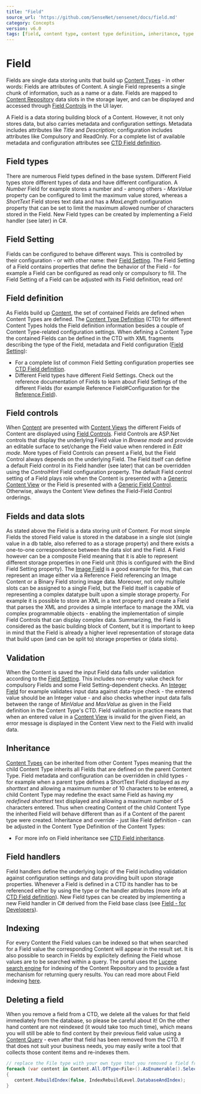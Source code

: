 ```yaml
---
title: "Field"
source_url: 'https://github.com/SenseNet/sensenet/docs/field.md'
category: Concepts
version: v6.0
tags: [field, content type, content type definition, inheritance, type system]
---
```


# Field

Fields are single data storing units that build up [Content Types](content-type.md) - in other words: Fields are attributes of Content. A single Field represents a single chunk of information, such as a name or a date. Fields are mapped to [Content Repository](content-repository.md) data slots in the storage layer, and can be displayed and accessed through [Field Controls](field-control.md) in the UI layer.

A Field is a data storing building block of a Content. However, it not only stores data, but also carries metadata and configuration settings. Metadata includes attributes like *Title* and *Description*; configuration includes attributes like Compulsory and ReadOnly. For a complete list of available metadata and configuration attributes see [CTD Field definition](ctd.md).

## Field types

There are numerous Field types defined in the base system. Different Field types store different types of data and have different configuration. A *Number* Field for example stores a number and - among others - *MaxValue* property can be configured to limit the maximum value stored, whereas a *ShortText* Field stores text data and has a *MaxLength* configuration property that can be set to limit the maximum allowed number of characters stored in the Field. New Field types can be created by implementing a Field handler (see later) in C#.

## Field Setting

Fields can be configured to behave different ways. This is controlled by their configuration - or with other name: their [Field Setting](field-setting.md). The Field Setting of a Field contains properties that define the behavior of the Field - for example a Field can be configured as read only or compulsory to fill. The Field Setting of a Field can be adjusted with its Field definition, read on!

## Field definition

As Fields build up [Content](content.md), the set of contained Fields are defined when Content Types are defined. The [Content Type Definition](ctd.md) (CTD) for different Content Types holds the Field definition information besides a couple of Content Type-related configuration settings. When defining a Content Type the contained Fields can be defined in the CTD with XML fragments describing the type of the Field, metadata and Field configuration ([Field Setting](field-setting.md)):

- For a complete list of common Field Setting configuration properties see [CTD Field definition](ctd.md).
- Different Field types have different Field Settings. Check out the reference documentation of Fields to learn about Field Settings of the different Fields (for example Reference Field#Configuration for the [Reference Field](reference-field.md)).

## Field controls

When [Content](content.md) are presented with [Content Views](content-views.md) the different Fields of Content are displayed using [Field Controls](field-control.md). Field Controls are ASP.Net controls that display the underlying Field value in *Browse mode* and provide an editable surface to set/change the Field value when rendered in *Edit mode*. More types of Field Controls can present a Field, but the Field Control always depends on the underlying Field. The Field itself can define a default Field control in its Field handler (see later) that can be overridden using the *ControlHint* Field configuration property. The default Field control setting of a Field plays role when the Content is presented with a [Generic Content View](generic-content-view.md) or the Field is presented with a  [Generic Field Control](genereic-field-control.md). Otherwise, always the Content View defines the Field-Field Control orderings.

## Fields and data slots

As stated above the Field is a data storing unit of Content. For most simple Fields the stored Field value is stored in the database in a single slot (single value in a db table, also referred to as a storage property) and there exists a one-to-one correspondence between the data slot and the Field. A Field however can be a composite Field meaning that it is able to represent different storage properties in one Field unit (this is configured with the Bind Field Setting property). The [Image Field](image-field.md) is a good example for this, that can represent an image either via a Reference Field referencing an Image Content or a Binary Field storing image data. Moreover, not only multiple slots can be assigned to a single Field, but the Field itself is capable of representing a complex datatype built upon a simple storage property. For example it is possible to store an XML in a text property and create a Field that parses the XML and provides a simple interface to manage the XML via complex programmable objects - enabling the implementation of simple Field Controls that can display complex data. Summarizing, the Field is considered as the basic building block of Content, but it is important to keep in mind that the Field is already a higher level representation of storage data that build upon (and can be split to) storage properties or (data slots).

## Validation

When the Content is saved the input Field data falls under validation according to the [Field Setting](field-setting.md). This includes non-empty value check for compulsory Fields and some Field Setting-dependent checks. An [Integer Field](integer-field.md) for example validates input data against data-type check - the entered value should be an Integer value - and also checks whether input data falls between the range of *MinValue* and *MaxValue* as given in the Field definition in the Content Type's CTD. Field validation in practice means that when an entered value in a [Content View](content-view.md) is invalid for the given Field, an error message is displayed in the Content View next to the Field with invalid data.

## Inheritance

[Content Types](content-type.md) can be inherited from other Content Types meaning that the child Content Type inherits all Fields that are defined on the parent Content Type. Field metadata and configuration can be overridden in child types - for example when a parent type defines a ShortText Field displayed as *my shorttext* and allowing a maximum number of 10 characters to be entered, a child Content Type may redefine the exact same Field as having *my redefined shorttext* text displayed and allowing a maximum number of 5 characters entered. Thus when creating Content of the child Content Type the inherited Field will behave different than as if a Content of the parent type were created. Inheritance and override - just like Field definition - can be adjusted in the Content Type Definition of the Content Types:

- For more info on Field inheritance see [CTD Field inheritance](ctd.md).

## Field handlers

Field handlers define the underlying logic of the Field including validation against configuration settings and data providing built upon storage properties. Whenever a Field is defined in a CTD its handler has to be referenced either by using the type or the handler attributes (more info at [CTD Field definition](ctd.md)). New Field types can be created by implementing a new Field handler in C# derived from the Field base class (see [Field - for Developers](field-for-developers.md)).

## Indexing

For every Content the Field values can be indexed so that when searched for a Field value the corresponding Content will appear in the result set. It is also possible to search in Fields by explicitely defining the Field whose values are to be searched within a query. The portal uses the [Lucene search engine](http://lucene.apache.org/lucene.net/) for indexing of the Content Repository and to provide a fast mechanism for returning query results. You can read more about Field indexing [here](field-indexing.md).

## Deleting a field

When you remove a field from a CTD, we delete all the values for that field immediately from the database, so please be careful about it! On the other hand content are not reindexed (it would take too much time), which means you will still be able to find content by their previous field value using a [Content Query](content-query.md) - even after that field has been removed from the CTD. If that does not suit your business needs, you may easily write a tool that collects those content items and re-indexes them.

```csharp
// replace the File type with your own type that you removed a field from
foreach (var content in Content.All.OfType<File>().AsEnumerable().Select(Create))
{
   content.RebuildIndex(false, IndexRebuildLevel.DatabaseAndIndex);
}
```